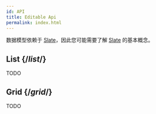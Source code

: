 ```yaml
---
id: API
title: Editable Api
permalink: index.html
---
```


<Intro>

数据模型依赖于 [Slate](https://docs.slatejs.org/)，因此您可能需要了解 [Slate](https://docs.slatejs.org/) 的基本概念。

</Intro>

## List {/*list*/}

TODO

## Grid {/*grid*/}

TODO
